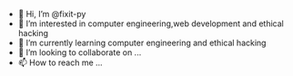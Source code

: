 - 👋 Hi, I’m @fixit-py
- 👀 I’m interested in computer engineering,web development and ethical hacking
- 🌱 I’m currently learning computer engineering and ethical hacking
- 💞️ I’m looking to collaborate on ...
- 📫 How to reach me ...

<!---
fixit-py/fixit-py is a ✨ special ✨ repository because its `README.md` (this file) appears on your GitHub profile.
You can click the Preview link to take a look at your changes.
--->
